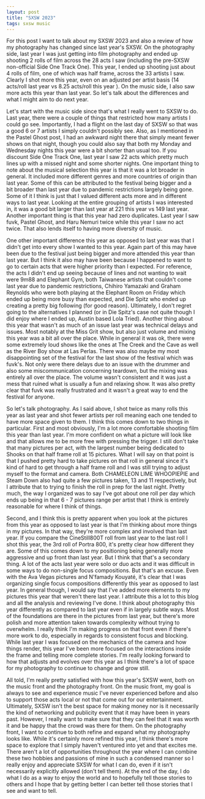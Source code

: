 ```yaml
---
layout: post
title: "SXSW 2023"
tags: sxsw music
---
```


For this post I want to talk about my SXSW 2023 and also a review of how my photography has changed since last year's SXSW. On the photography side, last year I was just getting into film photography and ended up shooting 2 rolls of film across the 28 acts I saw (including the pre-SXSW non-official Side One Track One). This year, I ended up shooting just about 4 rolls of film, one of which was half frame, across the 33 artists I saw. Clearly I shot more this year, even on an adjusted per artist basis (14 acts/roll last year vs 8.25 acts/roll this year ). On the music side, I also saw more acts this year than last year. So let's talk about the differences and what I might aim to do next year.

Let's start with the music side since that's what I really went to SXSW to do. Last year, there were a couple of things that restricted how many artists I could go see. Importantly, I had a flight on the last day of SXSW so that was a good 6 or 7 artists I simply couldn't possibly see. Also, as I mentioned in the Pastel Ghost post, I had an awkward night there that simply meant fewer shows on that night, though you could also say that both my Monday and Wednesday nights this year were a bit shorter than usual too. If you discount Side One Track One, last year I saw 22 acts which pretty much lines up with a missed night and some shorter nights. One important thing to note about the musical selection this year is that it was a lot broader in general. It included more different genres and more countries of origin than last year. Some of this can be attributed to the festival being bigger and a bit broader than last year due to pandemic restrictions largely being gone. Some of it I think is just that I valued different acts more and in different ways to last year. Looking at the entire grouping of artists I was interested in, it was a good bit larger than last year at 221 this year vs 149 last year. Another important thing is that this year had zero duplicates. Last year I saw fuvk, Pastel Ghost, and Haru Nemuri twice while this year I saw no act twice. That also lends itself to having more diversity of music.

One other important difference this year as opposed to last year was that I didn't get into every show I wanted to this year. Again part of this may have been due to the festival just being bigger and more attended this year than last year. But I think it also may have been because I happened to want to go to certain acts that were higher priority than I expected. For reference, the acts I didn't end up seeing because of lines and not wanting to wait were 9m88 and Elephant Gym, both Taiwanese artists that couldn't come last year due to pandemic restrictions, Chihiro Yamazaki and Graham Reynolds who were both playing at the Elephant Room on Friday which ended up being more busy than expected, and Die Spitz who ended up creating a pretty big following (for good reason). Ultimately, I don't regret going to the alternatives I planned (or in Die Spitz's case not quite though I did enjoy where I ended up, Austin based Lola Tried). Another thing about this year that wasn't as much of an issue last year was technical delays and issues. Most notably at the Miss Grit show, but also just volume and mixing this year was a bit all over the place. While in general it was ok, there were some extremely loud shows like the ones at The Creek and the Cave as well as the River Boy show at Las Perlas. There was also maybe my most disappointing set of the festival for the last show of the festival which was fuvk's. Not only were there delays due to an issue with the drummer and also some miscommunication concerning teardown, but the mixing was entirely all over the place. The volume wasn't consistent and it was just a mess that ruined what is usually a fun and relaxing show. It was also pretty clear that fuvk was really frustrated and it wasn't a great way to end the festival for anyone.

So let's talk photography. As I said above, I shot twice as many rolls this year as last year and shot fewer artists per roll meaning each one tended to have more space given to them. I think this comes down to two things in particular. First and most obviously, I'm a lot more comfortable shooting film this year than last year. I'm more confident on what a picture will look like and that allows me to be more free with pressing the trigger. I still don't take that many pictures per act, with the largest number being dedicated to Shooks on that half frame roll at 15 pictures. What I will say on that point is that I pushed pretty hard to take pictures on that roll in general since it's kind of hard to get through a half frame roll and I was still trying to adjust myself to the format and camera. Both CHAMELEON LIME WHOOPIEPIE and Steam Down also had quite a few pictures taken, 13 and 11 respectively, but I attribute that to trying to finish the roll in prep for the last night. Pretty much, the way I organized was to say I've got about one roll per day which ends up being in that 6 - 7 pictures range per artist that I think is entirely reasonable for where I think of things.

Second, and I think this is pretty apparent when you look at the pictures from this year as opposed to last year is that I'm thinking about more things in my pictures. In that way, they're more complex and involved than last year. If you compare the CineStill800T roll from last year to the last roll I shot this year, the 3rd roll of Portra 800, it's pretty clear how different they are. Some of this comes down to my positioning being generally more aggressive and up front than last year. But I think that that's a secondary thing. A lot of the acts last year were solo or duo acts and it was difficult in some ways to do non-single focus compositions. But that's an excuse. Even with the Ava Vegas pictures and N'famady Kouyaté, it's clear that I was organizing single focus compositions differently this year as opposed to last year. In general though, I would say that I've added more elements to my pictures this year that weren't there last year. I attribute this a lot to this blog and all the analysis and reviewing I've done. I think about photography this year differently as compared to last year even if in largely subtle ways. Most of the foundations are there in the pictures from last year, but there's more polish and more attention taken towards complexity without trying to overwhelm. I really think I'm making progress on that front even if there's more work to do, especially in regards to consistent focus and blocking. While last year I was focused on the mechanics of the camera and how things render, this year I've been more focused on the interactions inside the frame and telling more complete stories. I'm really looking forward to how that adjusts and evolves over this year as I think there's a lot of space for my photography to continue to change and grow still.

All told, I'm really pretty satisfied with how this year's SXSW went, both on the music front and the photography front. On the music front, my goal is always to see and experience music I've never experienced before and also to support those acts local or not that come out for our entertainment. Ultimately, SXSW isn't the best space for making money nor is it necessarily the kind of networking and publicity event that it may have been in years past. However, I really want to make sure that they can feel that it was worth it and be happy that the crowd was there for them. On the photography front, I want to continue to both refine and expand what my photography looks like. While it's certainly more refined this year, I think there's more space to explore that I simply haven't ventured into yet and that excites me. There aren't a lot of opportunities throughout the year where I can combine these two hobbies and passions of mine in such a condensed manner so I really enjoy and appreciate SXSW for what I can do, even if it isn't necessarily explicitly allowed (don't tell them). At the end of the day, I do what I do as a way to enjoy the world and to hopefully tell those stories to others and I hope that by getting better I can better tell those stories that I see and want to tell.
